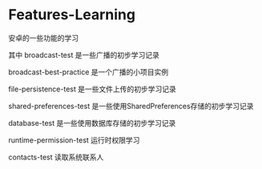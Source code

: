 # Features-Learning
安卓的一些功能的学习

其中
broadcast-test 是一些广播的初步学习记录

broadcast-best-practice 是一个广播的小项目实例

file-persistence-test 是一些文件上传的初步学习记录

shared-preferences-test  是一些使用SharedPreferences存储的初步学习记录

database-test  是一些使用数据库存储的初步学习记录

runtime-permission-test 运行时权限学习

contacts-test  读取系统联系人
